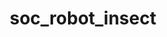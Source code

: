 ---
layout: redirect
title: soc_robot_insect
permalink: /test/insect
redirect_url: "/static/socialerobot/insect"
---